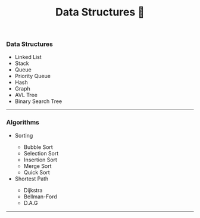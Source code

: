 <div align="center">
  
  <h1>Data Structures 💾</h1>

</div>

</br>

<div align="left">

  <h3> Data Structures </h3>

  <ul>
    <li> Linked List </li>
    <li> Stack </li>
    <li> Queue </li>
    <li> Priority Queue </li>
    <li> Hash </li>
    <li> Graph </li>
    <li> AVL Tree </li>
    <li> Binary Search Tree </li>
  </ul>

</div>

<hr>

<div align="left">

  <h3> Algorithms </h3>

  <ul>
    <li> Sorting </li>
    <ul>
      <li> Bubble Sort </li>
      <li> Selection Sort </li>
      <li> Insertion Sort </li>
      <li> Merge Sort </li>
      <li> Quick Sort </li>
    </ul>
    <li> Shortest Path </li>
    <ul>
      <li> Dijkstra </li>
      <li> Bellman-Ford </li>
      <li> D.A.G </li>
    </ul>
  </ul>

</div>

<hr>
